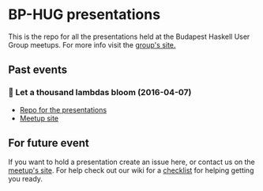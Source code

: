 # BP-HUG presentations
This is the repo for all the presentations held at the Budapest Haskell User Group meetups.
For more info visit the [group's site.][meetup]

## Past events
### :cherry_blossom: Let a thousand lambdas bloom (2016-04-07)

* [Repo for the presentations][2016-04-07]
* [Meetup site][thousand]

## For future event
If you want to hold a presentation create an issue here, or contact us on the [meetup's site][meetup].
For help check out our wiki for a [checklist][wiki] for helping getting you ready.

[meetup]: http://www.meetup.com/Bp-HUG
[thousand]: http://www.meetup.com/Bp-HUG/events/230094042/
[2016-04-07]: https://github.com/BP-HUG/presentations/blob/master/2016_april/2016-04-07_Let_a_thousand_lambdas_bloom.md
[wiki]: https://github.com/BP-HUG/presentations/wiki
